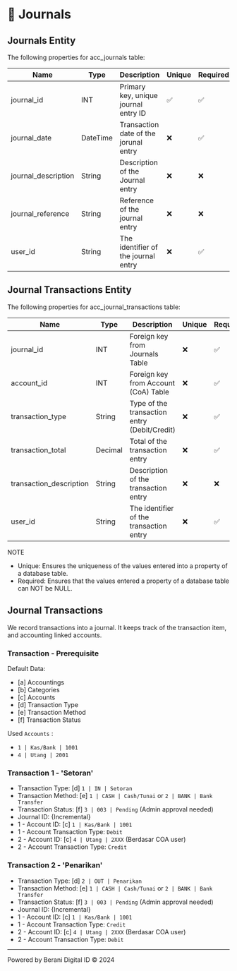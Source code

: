 # 🧾 Journals

## Journals Entity
The following properties for acc_journals table:

| Name                      | Type      | Description                               | Unique | Required  |
|---------------------------|-----------|-------------------------------------------|--------|-----------|
| journal_id                | INT       | Primary key, unique journal entry ID      |   ✅   |    ✅    |
| journal_date              | DateTime  | Transaction date of the jorunal entry     |   ❌   |    ✅    |
| journal_description       | String    | Description of the Journal entry          |   ❌   |    ❌    |
| journal_reference         | String    | Reference of the journal entry            |   ❌   |    ❌    |
| user_id                   | String    | The identifier of the journal entry       |   ❌   |    ✅    |

## Journal Transactions Entity
The following properties for acc_journal_transactions table:

| Name                          | Type      | Description                                   | Unique | Required  |
|-------------------------------|-----------|-----------------------------------------------|--------|-----------|
| journal_id                    | INT       | Foreign key from Journals Table               |   ❌   |    ✅    |
| account_id                    | INT       | Foreign key from Account (CoA) Table          |   ❌   |    ✅    |
| transaction_type              | String    | Type of the transaction entry (Debit/Credit)  |   ❌   |    ✅    |
| transaction_total             | Decimal   | Total of the transaction entry                |   ❌   |    ✅    |
| transaction_description       | String    | Description of the transaction entry          |   ❌   |    ❌    |
| user_id                       | String    | The identifier of the transaction entry       |   ❌   |    ✅    |

NOTE
- Unique: Ensures the uniqueness of the values entered into a property of a database table.
- Required: Ensures that the values entered a property of a database table can NOT be NULL.


## Journal Transactions
We record transactions into a journal. It keeps track of the transaction item, and accounting linked accounts.

### Transaction - Prerequisite
Default Data:
- [a] Accountings
- [b] Categories
- [c] Accounts
- [d] Transaction Type
- [e] Transaction Method
- [f] Transaction Status

Used `Accounts` :
- `1 | Kas/Bank | 1001`
- `4 | Utang | 2001`

### Transaction 1 - 'Setoran'
- Transaction Type: [d] `1 | IN | Setoran`
- Transaction Method: [e] `1 | CASH | Cash/Tunai` or `2 | BANK | Bank Transfer`
- Transaction Status: [f] `3 | 003 | Pending` (Admin approval needed)
- Journal ID: {Incremental}
- 1 - Account ID: [c] `1 | Kas/Bank | 1001`
- 1 - Account Transaction Type: `Debit`
- 2 - Account ID: [c] `4 | Utang | 2XXX` (Berdasar COA user)
- 2 - Account Transaction Type: `Credit`

### Transaction 2 - 'Penarikan'
- Transaction Type: [d] `2 | OUT | Penarikan`
- Transaction Method: [e] `1 | CASH | Cash/Tunai` or `2 | BANK | Bank Transfer`
- Transaction Status: [f] `3 | 003 | Pending` (Admin approval needed)
- Journal ID: {Incremental}
- 1 - Account ID: [c] `1 | Kas/Bank | 1001`
- 1 - Account Transaction Type: `Credit`
- 2 - Account ID: [c] `4 | Utang | 2XXX` (Berdasar COA user)
- 2 - Account Transaction Type: `Debit`


---
Powered by Berani Digital ID © 2024